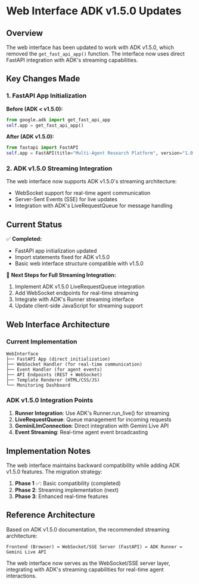 # Web Interface ADK v1.5.0 Updates

## Overview

The web interface has been updated to work with ADK v1.5.0, which removed the `get_fast_api_app()` function. The interface now uses direct FastAPI integration with ADK's streaming capabilities.

## Key Changes Made

### 1. FastAPI App Initialization
**Before (ADK < v1.5.0):**
```python
from google.adk import get_fast_api_app
self.app = get_fast_api_app()
```

**After (ADK v1.5.0):**
```python
from fastapi import FastAPI
self.app = FastAPI(title="Multi-Agent Research Platform", version="1.0.0")
```

### 2. ADK v1.5.0 Streaming Integration
The web interface now supports ADK v1.5.0's streaming architecture:
- WebSocket support for real-time agent communication
- Server-Sent Events (SSE) for live updates
- Integration with ADK's LiveRequestQueue for message handling

## Current Status

✅ **Completed:**
- FastAPI app initialization updated
- Import statements fixed for ADK v1.5.0
- Basic web interface structure compatible with v1.5.0

🔄 **Next Steps for Full Streaming Integration:**
1. Implement ADK v1.5.0 LiveRequestQueue integration
2. Add WebSocket endpoints for real-time streaming
3. Integrate with ADK's Runner streaming interface
4. Update client-side JavaScript for streaming support

## Web Interface Architecture

### Current Implementation
```
WebInterface
├── FastAPI App (direct initialization)
├── WebSocket Handler (for real-time communication)
├── Event Handler (for agent events)
├── API Endpoints (REST + WebSocket)
├── Template Renderer (HTML/CSS/JS)
└── Monitoring Dashboard
```

### ADK v1.5.0 Integration Points
1. **Runner Integration**: Use ADK's Runner.run_live() for streaming
2. **LiveRequestQueue**: Queue management for incoming requests  
3. **GeminiLlmConnection**: Direct integration with Gemini Live API
4. **Event Streaming**: Real-time agent event broadcasting

## Implementation Notes

The web interface maintains backward compatibility while adding ADK v1.5.0 features. The migration strategy:

1. **Phase 1** ✅: Basic compatibility (completed)
2. **Phase 2**: Streaming implementation (next)
3. **Phase 3**: Enhanced real-time features

## Reference Architecture

Based on ADK v1.5.0 documentation, the recommended streaming architecture:

```
Frontend (Browser) ↔ WebSocket/SSE Server (FastAPI) ↔ ADK Runner ↔ Gemini Live API
```

The web interface now serves as the WebSocket/SSE server layer, integrating with ADK's streaming capabilities for real-time agent interactions.